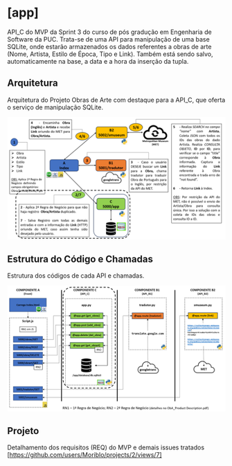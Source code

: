 # [app]
 API_C do MVP da Sprint 3 do curso de pós gradução em Engenharia de Software da PUC.
 Trata-se de uma API para manipulação de uma base SQLite, onde estarão armazenados os dados referentes a obras de arte (Nome, Artista, Estilo de Época, Tipo e Link). Também está sendo salvo, automaticamente na base, a data e a hora da inserção da tupla.

## Arquitetura
Arquitetura do Projeto Obras de Arte com destaque para a API_C, que oferta o serviço de manipulação SQLite.

![API_C](https://github.com/Moriblo/app/blob/main/API_C.png)

## Estrutura do Código e Chamadas
Estrutura dos códigos de cada API e chamadas.

![COMP_C](https://github.com/Moriblo/app/blob/main/COMP_C.png)

## Projeto
Detalhamento dos requisitos (REQ) do MVP e demais issues tratados [https://github.com/users/Moriblo/projects/2/views/7]
